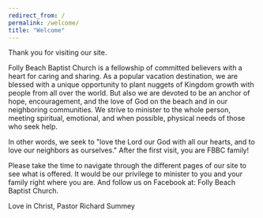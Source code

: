 ```yaml
---
redirect_from: /
permalink: /welcome/
title: "Welcome"
---
```


Thank you for visiting our site.
 
Folly Beach Baptist Church is a fellowship of committed believers with a heart for caring and sharing. As a popular vacation destination, we are blessed with a unique opportunity to plant nuggets of Kingdom growth with people from all over the world. But also we are devoted to be an anchor of hope, encouragement, and the love of God on the beach and in our neighboring communities. We strive to minister to the whole person, meeting spiritual, emotional, and when possible, physical needs of those who seek help.
 
In other words, we seek to "love the Lord our God with all our hearts, and to love our neighbors as ourselves." After the first visit, you are FBBC family!
 
Please take the time to navigate through the different pages of our site to see what is offered. It would be our privilege to minister to you and your family right where you are.  And follow us on Facebook at: Folly Beach Baptist Church.
 
Love in Christ,
Pastor Richard Summey

